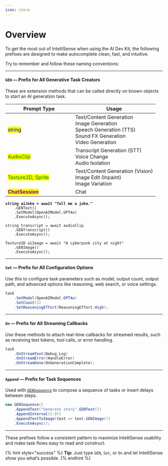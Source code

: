 ```yaml
---
icon: store
---
```


# Overview

To get the most out of IntelliSense when using the AI Dev Kit, the following prefixes are designed to make autocomplete clean, fast, and intuitive.&#x20;

Try to remember and follow these naming conventions:

***

#### `GEN` — Prefix for All Generative Task Creators

These are extension methods that can be called directly on known objects to start an AI generation task.

<table><thead><tr><th width="200.00018310546875">Prompt Type</th><th>Usage</th></tr></thead><tbody><tr><td><mark style="color:blue;">string</mark></td><td>Text/Content Generation<br>Image Generation<br>Speech Generation (TTS)<br>Sound FX Generation<br>Video Generation</td></tr><tr><td><mark style="color:green;">AudioClip</mark></td><td>Transcript Generation (STT)<br>Voice Change<br>Audio Isolation</td></tr><tr><td><mark style="color:green;">Texture2D, Sprite</mark></td><td>Text/Content Generation (Vision)<br>Image Edit (Inpaint)<br>Image Variation</td></tr><tr><td><mark style="color:purple;"><strong>ChatSession</strong></mark></td><td>Chat</td></tr></tbody></table>

<pre class="language-csharp"><code class="lang-csharp"><strong>string aiJoke = await "Tell me a joke."
</strong>    .GENText()
    .SetModel(OpenAIModel.GPT4o)
    .ExecuteAsync();

string transcript = await audioClip
    .GENTranscript()
    .ExecuteAsync();

Texture2D aiImage = await "A cyberpunk city at night"
    .GENImage()
    .ExecuteAsync();
</code></pre>

***

#### `Set` — Prefix for All Configuration Options

Use this to configure task parameters such as model, output count, output path, and advanced options like reasoning, web search, or voice settings.

```csharp
task
    .SetModel(OpenAIModel.GPT4o)
    .SetCount(3)
    .SetReasoningEffort(ReasoningEffort.High);
```

***

#### `On` — Prefix for All Streaming Callbacks

Use these methods to attach real-time callbacks for streamed results, such as receiving text tokens, tool calls, or error handling.

```csharp
task
    .OnStreamText(Debug.Log)
    .OnStreamError(HandleError)
    .OnStreamDone(OnGenerationComplete);
```

***

#### `Append` — Prefix for Task Sequences

Used with [`GENSequence`](https://glitch9inc.github.io/AIDevKit/api/Glitch9.AIDevKit.GENSequence.html) to compose a sequence of tasks or insert delays between steps.

```csharp
new GENSequence()
    .AppendText("Generate story".GENText())
    .AppendInterval(2.0f)
    .AppendTextToImage(text => text.GENImage())
    .ExecuteAsync();
```

***

These prefixes follow a consistent pattern to maximize IntelliSense usability and make task flows easy to read and construct.

{% hint style="success" %}
**Tip:** Just type `GEN`, `Set`, or `On` and let IntelliSense show you what’s possible.
{% endhint %}
